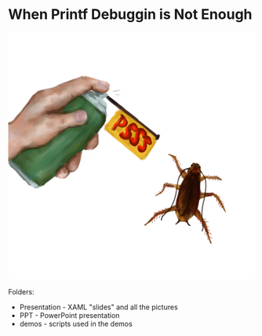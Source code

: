 # When Printf Debuggin is Not Enough
![Printf Debugging/ Hania Bielawska](Presentation/Media/Printf_Debugging_No_Shadow.png)

Folders:
- Presentation - XAML "slides" and all the pictures
- PPT - PowerPoint presentation
- demos - scripts used in the demos
